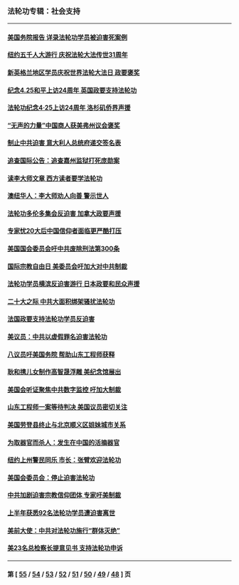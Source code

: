 ### 法轮功专辑：社会支持
---
#### [美国务院报告 详录法轮功学员被迫害死案例](../../pages/nf4386/n13997752.md?05190430) 
#### [纽约五千人大游行 庆祝法轮大法传世31周年](../../pages/nf4386/n13995110.md?05190430) 
#### [新英格兰地区学员庆祝世界法轮大法日 政要褒奖](../../pages/nf4386/n13990800.md?05190430) 
#### [纪念4.25和平上访24周年 英国政要支持法轮功](../../pages/nf4386/n13984057.md?05190430) 
#### [法轮功纪念4·25上访24周年 洛杉矶侨界声援](../../pages/nf4386/n13978796.md?05190430) 
#### [“无声的力量”中国商人获美弗州议会褒奖](../../pages/nf4386/n13941208.md?05190430) 
#### [制止中共迫害 意大利人总统府递交签名表](../../pages/nf4386/n13933726.md?05190430) 
#### [追查国际公告：追查嘉州监狱打死庞勋案](../../pages/nf4386/n13933461.md?05190430) 
#### [读李大师文章 西方读者要学法轮功](../../pages/nf4386/n13925142.md?05190430) 
#### [澳纽华人：李大师劝人向善 警示世人](../../pages/nf4386/n13924146.md?05190430) 
#### [法轮功多伦多集会反迫害 加拿大政要声援](../../pages/nf4386/n13881303.md?05190430) 
#### [专家忧20大后中国信仰者面临更严酷打压](../../pages/nf4386/n13874993.md?05190430) 
#### [美国国会委员会吁中共废除刑法第300条](../../pages/nf4386/n13868121.md?05190430) 
#### [国际宗教自由日 美委员会吁加大对中共制裁](../../pages/nf4386/n13855021.md?05190430) 
#### [法轮功学员横滨反迫害游行 日本政要和民众声援](../../pages/nf4386/n13847132.md?05190430) 
#### [二十大之际 中共大面积绑架骚扰法轮功](../../pages/nf4386/n13846381.md?05190430) 
#### [法国政要支持法轮功学员反迫害](../../pages/nf4386/n13841970.md?05190430) 
#### [美议员：中共以虚假罪名迫害法轮功](../../pages/nf4386/n13841083.md?05190430) 
#### [八议员吁美国务院 帮助山东工程师获释](../../pages/nf4386/n13836379.md?05190430) 
#### [耿和携儿女制作高智晟浮雕 美纪念馆展出](../../pages/nf4386/n13829624.md?05190430) 
#### [美国会听证聚焦中共数字监控 吁加大制裁](../../pages/nf4386/n13825083.md?05190430) 
#### [山东工程师一案等待判决 美国议员密切关注](../../pages/nf4386/n13815065.md?05190430) 
#### [美国劳登县终止与北京顺义区姐妹城市关系](../../pages/nf4386/n13811030.md?05190430) 
#### [为取器官而杀人：发生在中国的活摘器官](../../pages/nf4386/n13794731.md?05190430) 
#### [纽约上州警民同乐 市长：张臂欢迎法轮功](../../pages/nf4386/n13794375.md?05190430) 
#### [美国会委员会：停止迫害法轮功](../../pages/nf4386/n13788164.md?05190430) 
#### [中共加剧迫害宗教信仰团体 专家吁美制裁](../../pages/nf4386/n13780252.md?05190430) 
#### [上半年获悉92名法轮功学员遭迫害离世](../../pages/nf4386/n13772701.md?05190430) 
#### [美前大使：中共对法轮功施行“群体灭绝”](../../pages/nf4386/n13771705.md?05190430) 
#### [美23名总检察长提意见书 支持法轮功申诉](../../pages/nf4386/n13766596.md?05190430) 

---
#### 第 [ [55](./55.md?05190430) / [54](./54.md?05190430) / [53](./53.md?05190430) / [52](./52.md?05190430) / [51](./51.md?05190430) / [50](./50.md?05190430) / [49](./49.md?05190430) / [48](./48.md?05190430) ] 页
